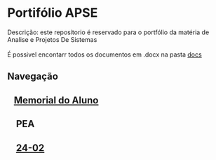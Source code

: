 # Portifólio APSE
 Descrição: este reposítorio é reservado para o portfólio da matéria de Analise e Projetos De Sistemas 
 <br><br>
 É possivel encontarr todos os documentos em .docx na pasta [<ins>docs</ins>]($root$/../docs)

## Navegação
## &nbsp;&nbsp; [<ins>Memorial do Aluno</ins>]($root$/../Memorial%20do%20Aluno/Memorial.md)
## &nbsp; &nbsp; PEA
## &nbsp;&nbsp;&nbsp; [<ins>24-02</ins>]($root$/../Avalição%20do%20PEA/PEA-24-04.md)
